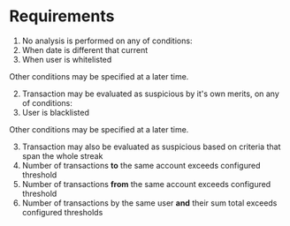 Requirements
============

1. No analysis is performed on any of conditions:
  1. When date is different that current
  2. When user is whitelisted
  
  Other conditions may be specified at a later time.
  
2. Transaction may be evaluated as suspicious by it's own merits, on any of conditions:
  1. User is blacklisted
  
  Other conditions may be specified at a later time.

3. Transaction may also be evaluated as suspicious based on criteria that span the whole streak
  1. Number of transactions **to** the same account exceeds configured threshold
  2. Number of transactions **from** the same account exceeds configured threshold
  3. Number of transactions by the same user **and** their sum total exceeds configured thresholds